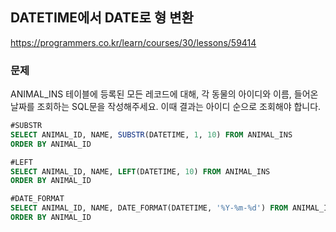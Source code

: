 ## DATETIME에서 DATE로 형 변환
https://programmers.co.kr/learn/courses/30/lessons/59414

### 문제
ANIMAL_INS 테이블에 등록된 모든 레코드에 대해, 각 동물의 아이디와 이름, 들어온 날짜를 조회하는 SQL문을 작성해주세요. 
이때 결과는 아이디 순으로 조회해야 합니다.

```SQL
#SUBSTR
SELECT ANIMAL_ID, NAME, SUBSTR(DATETIME, 1, 10) FROM ANIMAL_INS
ORDER BY ANIMAL_ID
```

```SQL
#LEFT
SELECT ANIMAL_ID, NAME, LEFT(DATETIME, 10) FROM ANIMAL_INS
ORDER BY ANIMAL_ID
```

```SQL
#DATE_FORMAT
SELECT ANIMAL_ID, NAME, DATE_FORMAT(DATETIME, '%Y-%m-%d') FROM ANIMAL_INS
ORDER BY ANIMAL_ID
```

